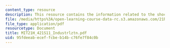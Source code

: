 ```yaml
---
content_type: resource
description: This resource contains the information related to the shock of industrialization.
file: /media/https%3A/open-learning-course-data-rc.s3.amazonaws.com/21h-421-introduction-to-environmental-history-spring-2011/95fdeeabeceffcbeb14bc76fe7f84c0b_MIT21H_421S11_Industrlztn.pdf
file_type: application/pdf
resourcetype: Document
title: MIT21H_421S11_Industrlztn.pdf
uid: 95fdeeab-ecef-fcbe-b14b-c76fe7f84c0b
---
```


